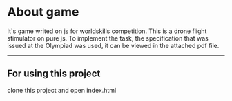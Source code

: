 # About game
It`s game writed on js for worldskills competition. 
This is a drone flight stimulator on pure js. To implement the task, the specification that was issued at the Olympiad was used, it can be viewed in the attached pdf file.

-----
## For using this project
  clone this project and open index.html
